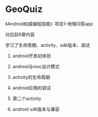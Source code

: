 # GeoQuiz

《Android权威编程指南》项目1-地理问答app

对应前6章内容

学习了生命周期、activity、sdk版本、调试

1. android开发初体验

2. android与mvc设计模式

3. activity的生命周期

4. android应用的调试

5. 第二个activity

6. android sdk版本与兼容

